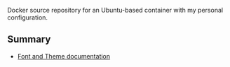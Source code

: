 Docker source repository for an Ubuntu-based container with my personal configuration.

## Summary

* [Font and Theme documentation](./doc/FontAndTheme.md)